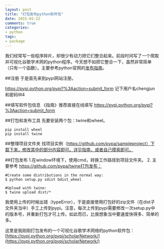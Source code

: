 ```yaml
---
layout: post
title: "打包发布python软件包"
date: 2015-02-22
comments: true
categories: 
- python
tags:
- package
---
```


我们经常写一些程序碎片，却很少有动力把它们整合起来。前段时间写了一个爬取并可视化谷歌学术网的python程序。今天想不如把它整合一下，虽然非常简单（只有一个函数）。主要参考python官网的[发布指南](https://packaging.python.org/en/latest/distributing.html#uploading-your-project-to-pypi)。


##注册
于是首先来到pypi网站注册。

https://pypi.python.org/pypi?%3Aaction=submit_form
记下用户名chengjun和密码W4

##填写软件包信息
《指南》推荐直接在线填写 https://pypi.python.org/pypi?%3Aaction=submit_form

##打包和发布工具
先要安装两个包：twine和wheel。

    pip install wheel
    pip install twine

##整理项目文件夹
找项目实例（https://github.com/pypa/sampleproject）下载下来，修改其中的部分内容即可。详见指南，或者自己摸索即可。

##打包发布
1.在window环境下，使用cmd，转换工作路径到项目文件夹。
2. 主要参考 https://github.com/pypa/twine打包发布：

    #Create some distributions in the normal way:
    $ python setup.py sdist bdist_wheel
 
    #Upload with twine:
    $ twine upload dist/*

我使用上传的时候出错（typeError），于是直接使用打包好的zip文件（在dist子文件夹当中）手工上传到pypi。注意，每次上传到pypi需要修改一次setup.py中的版本号，并重新打包才可上传。如此而已，比我想象当中要速度快得多、简单的多。

这里是我刚刚打包发布的一个可视化谷歌学术网络的python软件包：[https://pypi.python.org/pypi/scholarNetwork/](https://pypi.python.org/pypi/scholarNetwork/)


 
